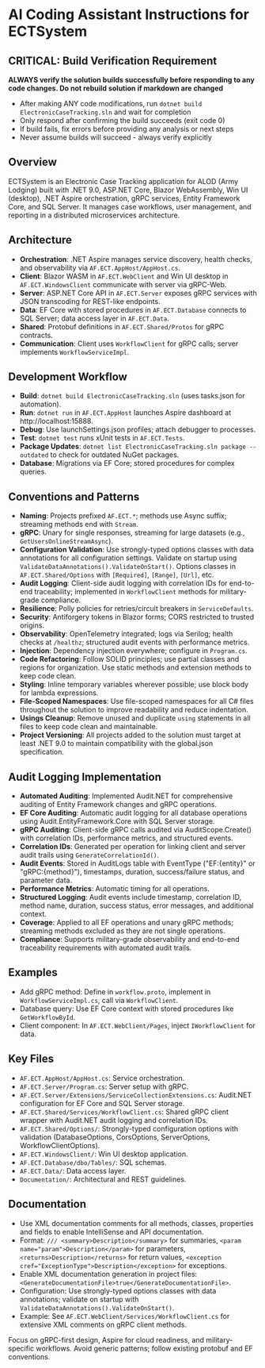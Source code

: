 # AI Coding Assistant Instructions for ECTSystem

## CRITICAL: Build Verification Requirement
**ALWAYS verify the solution builds successfully before responding to any code changes. Do not rebuild solution if markdown are changed**

- After making ANY code modifications, run `dotnet build ElectronicCaseTracking.sln` and wait for completion
- Only respond after confirming the build succeeds (exit code 0)
- If build fails, fix errors before providing any analysis or next steps
- Never assume builds will succeed - always verify explicitly

## Overview
ECTSystem is an Electronic Case Tracking application for ALOD (Army Lodging) built with .NET 9.0, ASP.NET Core, Blazor WebAssembly, Win UI (desktop), .NET Aspire orchestration, gRPC services, Entity Framework Core, and SQL Server. It manages case workflows, user management, and reporting in a distributed microservices architecture.

## Architecture
- **Orchestration**: .NET Aspire manages service discovery, health checks, and observability via `AF.ECT.AppHost/AppHost.cs`.
- **Client**: Blazor WASM in `AF.ECT.WebClient` and Win UI desktop in `AF.ECT.WindowsClient` communicate with server via gRPC-Web.
- **Server**: ASP.NET Core API in `AF.ECT.Server` exposes gRPC services with JSON transcoding for REST-like endpoints.
- **Data**: EF Core with stored procedures in `AF.ECT.Database` connects to SQL Server; data access layer in `AF.ECT.Data`.
- **Shared**: Protobuf definitions in `AF.ECT.Shared/Protos` for gRPC contracts.
- **Communication**: Client uses `WorkflowClient` for gRPC calls; server implements `WorkflowServiceImpl`.

## Development Workflow
- **Build**: `dotnet build ElectronicCaseTracking.sln` (uses tasks.json for automation).
- **Run**: `dotnet run` in `AF.ECT.AppHost` launches Aspire dashboard at http://localhost:15888.
- **Debug**: Use launchSettings.json profiles; attach debugger to processes.
- **Test**: `dotnet test` runs xUnit tests in `AF.ECT.Tests`.
- **Package Updates**: `dotnet list ElectronicCaseTracking.sln package --outdated` to check for outdated NuGet packages.
- **Database**: Migrations via EF Core; stored procedures for complex queries.


## Conventions and Patterns
- **Naming**: Projects prefixed `AF.ECT.*`; methods use Async suffix; streaming methods end with `Stream`.
- **gRPC**: Unary for single responses, streaming for large datasets (e.g., `GetUsersOnlineStreamAsync`).
- **Configuration Validation**: Use strongly-typed options classes with data annotations for all configuration settings. Validate on startup using `ValidateDataAnnotations().ValidateOnStart()`. Options classes in `AF.ECT.Shared/Options` with `[Required]`, `[Range]`, `[Url]`, etc.
- **Audit Logging**: Client-side audit logging with correlation IDs for end-to-end traceability; implemented in `WorkflowClient` methods for military-grade compliance.
- **Resilience**: Polly policies for retries/circuit breakers in `ServiceDefaults`.
- **Security**: Antiforgery tokens in Blazor forms; CORS restricted to trusted origins.
- **Observability**: OpenTelemetry integrated; logs via Serilog; health checks at `/healthz`; structured audit events with performance metrics.
- **Injection**: Dependency injection everywhere; configure in `Program.cs`.
- **Code Refactoring**: Follow SOLID principles; use partial classes and regions for organization. Use static methods and extension methods to keep code clean.
- **Styling**: Inline temporary variables wherever possible; use block body for lambda expressions.
- **File-Scoped Namespaces**: Use file-scoped namespaces for all C# files throughout the solution to improve readability and reduce indentation.
- **Usings Cleanup**: Remove unused and duplicate `using` statements in all files to keep code clean and maintainable.
- **Project Versioning**: All projects added to the solution must target at least .NET 9.0 to maintain compatibility with the global.json specification.

## Audit Logging Implementation
- **Automated Auditing**: Implemented Audit.NET for comprehensive auditing of Entity Framework changes and gRPC operations.
- **EF Core Auditing**: Automatic audit logging for all database operations using Audit.EntityFramework.Core with SQL Server storage.
- **gRPC Auditing**: Client-side gRPC calls audited via AuditScope.Create() with correlation IDs, performance metrics, and structured events.
- **Correlation IDs**: Generated per operation for linking client and server audit trails using `GenerateCorrelationId()`.
- **Audit Events**: Stored in AuditLogs table with EventType ("EF:{entity}" or "gRPC:{method}"), timestamps, duration, success/failure status, and parameter data.
- **Performance Metrics**: Automatic timing for all operations.
- **Structured Logging**: Audit events include timestamp, correlation ID, method name, duration, success status, error messages, and additional context.
- **Coverage**: Applied to all EF operations and unary gRPC methods; streaming methods excluded as they are not single operations.
- **Compliance**: Supports military-grade observability and end-to-end traceability requirements with automated audit trails.

## Examples
- Add gRPC method: Define in `workflow.proto`, implement in `WorkflowServiceImpl.cs`, call via `WorkflowClient`.
- Database query: Use EF Core context with stored procedures like `GetWorkflowById`.
- Client component: In `AF.ECT.WebClient/Pages`, inject `IWorkflowClient` for data.

## Key Files
- `AF.ECT.AppHost/AppHost.cs`: Service orchestration.
- `AF.ECT.Server/Program.cs`: Server setup with gRPC.
- `AF.ECT.Server/Extensions/ServiceCollectionExtensions.cs`: Audit.NET configuration for EF Core and SQL Server storage.
- `AF.ECT.Shared/Services/WorkflowClient.cs`: Shared gRPC client wrapper with Audit.NET audit logging and correlation IDs.
- `AF.ECT.Shared/Options/`: Strongly-typed configuration options with validation (DatabaseOptions, CorsOptions, ServerOptions, WorkflowClientOptions).
- `AF.ECT.WindowsClient/`: Win UI desktop application.
- `AF.ECT.Database/dbo/Tables/`: SQL schemas.
- `AF.ECT.Data/`: Data access layer.
- `Documentation/`: Architectural and REST guidelines.

## Documentation
- Use XML documentation comments for all methods, classes, properties and fields to enable IntelliSense and API documentation.
- Format: `/// <summary>Description</summary>` for summaries, `<param name="param">Description</param>` for parameters, `<returns>Description</returns>` for return values, `<exception cref="ExceptionType">Description</exception>` for exceptions.
- Enable XML documentation generation in project files: `<GenerateDocumentationFile>true</GenerateDocumentationFile>`.
- Configuration: Use strongly-typed options classes with data annotations; validate on startup with `ValidateDataAnnotations().ValidateOnStart()`.
- Example: See `AF.ECT.WebClient/Services/WorkflowClient.cs` for extensive XML comments on gRPC client methods.

Focus on gRPC-first design, Aspire for cloud readiness, and military-specific workflows. Avoid generic patterns; follow existing protobuf and EF conventions.